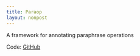 ```yaml
---
title: Paraop
layout: nonpost
---
```


A framework for annotating paraphrase operations

Code: [GitHub](https://github.com/lucasadelino/paraop)